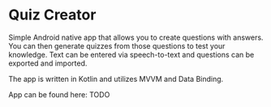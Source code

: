 # Quiz Creator

Simple Android native app that allows you to create questions with answers. You can then generate quizzes from those questions to test your knowledge. Text can be entered via speech-to-text and questions can be exported and imported.

The app is written in Kotlin and utilizes MVVM and Data Binding.

App can be found here: TODO
